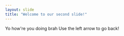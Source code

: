 ```yaml
---
layout: slide
title: "Welcome to our second slide!"
---
```

Yo how're you doing brah
Use the left arrow to go back!
